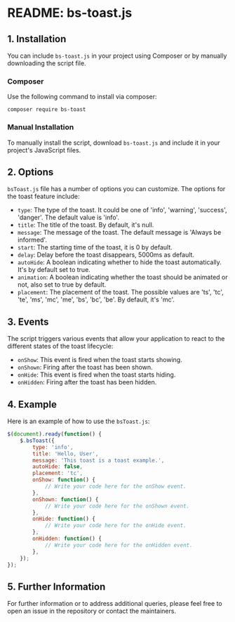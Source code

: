 # README: bs-toast.js

## 1. Installation

You can include `bs-toast.js` in your project using Composer or by manually downloading the script file.

### Composer

Use the following command to install via composer:

```shell
composer require bs-toast
```

### Manual Installation

To manually install the script, download `bs-toast.js` and include it in your project's JavaScript files.

## 2. Options

`bsToast.js` file has a number of options you can customize. The options for the toast feature include:

- `type`: The type of the toast. It could be one of 'info', 'warning', 'success', 'danger'. The default value is 'info'.
- `title`: The title of the toast. By default, it's null.
- `message`: The message of the toast. The default message is 'Always be informed'.
- `start`: The starting time of the toast, it is 0 by default.
- `delay`: Delay before the toast disappears, 5000ms as default.
- `autoHide`: A boolean indicating whether to hide the toast automatically. It's by default set to true.
- `animation`: A boolean indicating whether the toast should be animated or not, also set to true by default.
- `placement`: The placement of the toast. The possible values are 'ts', 'tc', 'te', 'ms', 'mc', 'me', 'bs', 'bc', 'be'.
  By default, it's 'mc'.

## 3. Events

The script triggers various events that allow your application to react to the different states of the toast lifecycle:

- `onShow`: This event is fired when the toast starts showing.
- `onShown`: Firing after the toast has been shown.
- `onHide`: This event is fired when the toast starts hiding.
- `onHidden`: Firing after the toast has been hidden.

## 4. Example

Here is an example of how to use the `bsToast.js`:

```javascript
$(document).ready(function() {
    $.bsToast({
        type: 'info',
        title: 'Hello, User',
        message: 'This toast is a toast example.',
        autoHide: false,
        placement: 'tc',
        onShow: function() {
            // Write your code here for the onShow event.
        },
        onShown: function() {
            // Write your code here for the onShown event.
        },
        onHide: function() {
            // Write your code here for the onHide event.
        },
        onHidden: function() {
            // Write your code here for the onHidden event.
        },
    });
});
```

## 5. Further Information

For further information or to address additional queries, please feel free to open an issue in the repository or contact
the maintainers.
